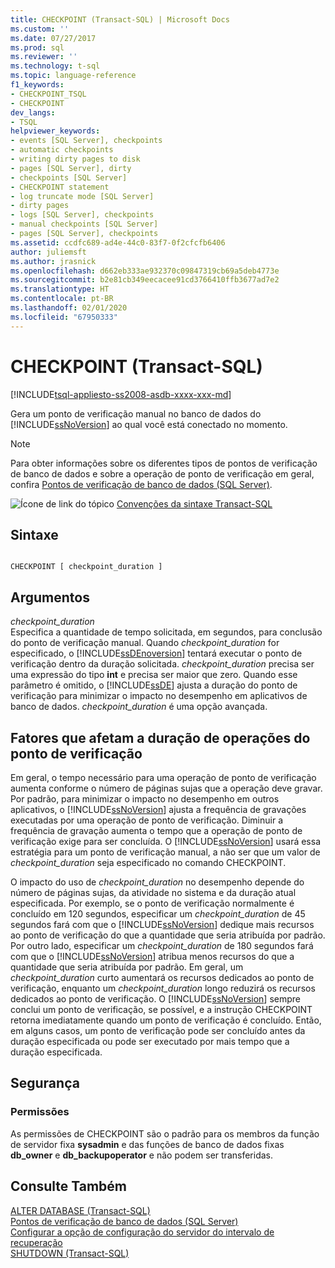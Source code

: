 ```yaml
---
title: CHECKPOINT (Transact-SQL) | Microsoft Docs
ms.custom: ''
ms.date: 07/27/2017
ms.prod: sql
ms.reviewer: ''
ms.technology: t-sql
ms.topic: language-reference
f1_keywords:
- CHECKPOINT_TSQL
- CHECKPOINT
dev_langs:
- TSQL
helpviewer_keywords:
- events [SQL Server], checkpoints
- automatic checkpoints
- writing dirty pages to disk
- pages [SQL Server], dirty
- checkpoints [SQL Server]
- CHECKPOINT statement
- log truncate mode [SQL Server]
- dirty pages
- logs [SQL Server], checkpoints
- manual checkpoints [SQL Server]
- pages [SQL Server], checkpoints
ms.assetid: ccdfc689-ad4e-44c0-83f7-0f2cfcfb6406
author: juliemsft
ms.author: jrasnick
ms.openlocfilehash: d662eb333ae932370c09847319cb69a5deb4773e
ms.sourcegitcommit: b2e81cb349eecacee91cd3766410ffb3677ad7e2
ms.translationtype: HT
ms.contentlocale: pt-BR
ms.lasthandoff: 02/01/2020
ms.locfileid: "67950333"
---
```

# <a name="checkpoint-transact-sql"></a>CHECKPOINT (Transact-SQL)
[!INCLUDE[tsql-appliesto-ss2008-asdb-xxxx-xxx-md](../../includes/tsql-appliesto-ss2008-asdb-xxxx-xxx-md.md)]

  Gera um ponto de verificação manual no banco de dados do [!INCLUDE[ssNoVersion](../../includes/ssnoversion-md.md)] ao qual você está conectado no momento.  
  
> [!NOTE]  
>  Para obter informações sobre os diferentes tipos de pontos de verificação de banco de dados e sobre a operação de ponto de verificação em geral, confira [Pontos de verificação de banco de dados &#40;SQL Server&#41;](../../relational-databases/logs/database-checkpoints-sql-server.md).  
  
 ![Ícone de link do tópico](../../database-engine/configure-windows/media/topic-link.gif "Ícone de link do tópico") [Convenções da sintaxe Transact-SQL](../../t-sql/language-elements/transact-sql-syntax-conventions-transact-sql.md)  
  
## <a name="syntax"></a>Sintaxe  
  
```  
  
CHECKPOINT [ checkpoint_duration ]  
```  
  
## <a name="arguments"></a>Argumentos  
 *checkpoint_duration*  
 Especifica a quantidade de tempo solicitada, em segundos, para conclusão do ponto de verificação manual. Quando *checkpoint_duration* for especificado, o [!INCLUDE[ssDEnoversion](../../includes/ssdenoversion-md.md)] tentará executar o ponto de verificação dentro da duração solicitada. *checkpoint_duration* precisa ser uma expressão do tipo **int** e precisa ser maior que zero. Quando esse parâmetro é omitido, o [!INCLUDE[ssDE](../../includes/ssde-md.md)] ajusta a duração do ponto de verificação para minimizar o impacto no desempenho em aplicativos de banco de dados. *checkpoint_duration* é uma opção avançada.  
  
## <a name="factors-affecting-the-duration-of-checkpoint-operations"></a>Fatores que afetam a duração de operações do ponto de verificação  
 Em geral, o tempo necessário para uma operação de ponto de verificação aumenta conforme o número de páginas sujas que a operação deve gravar. Por padrão, para minimizar o impacto no desempenho em outros aplicativos, o [!INCLUDE[ssNoVersion](../../includes/ssnoversion-md.md)] ajusta a frequência de gravações executadas por uma operação de ponto de verificação. Diminuir a frequência de gravação aumenta o tempo que a operação de ponto de verificação exige para ser concluída. O [!INCLUDE[ssNoVersion](../../includes/ssnoversion-md.md)] usará essa estratégia para um ponto de verificação manual, a não ser que um valor de *checkpoint_duration* seja especificado no comando CHECKPOINT.  
  
 O impacto do uso de *checkpoint_duration* no desempenho depende do número de páginas sujas, da atividade no sistema e da duração atual especificada. Por exemplo, se o ponto de verificação normalmente é concluído em 120 segundos, especificar um *checkpoint_duration* de 45 segundos fará com que o [!INCLUDE[ssNoVersion](../../includes/ssnoversion-md.md)] dedique mais recursos ao ponto de verificação do que a quantidade que seria atribuída por padrão. Por outro lado, especificar um *checkpoint_duration* de 180 segundos fará com que o [!INCLUDE[ssNoVersion](../../includes/ssnoversion-md.md)] atribua menos recursos do que a quantidade que seria atribuída por padrão. Em geral, um *checkpoint_duration* curto aumentará os recursos dedicados ao ponto de verificação, enquanto um *checkpoint_duration* longo reduzirá os recursos dedicados ao ponto de verificação. O [!INCLUDE[ssNoVersion](../../includes/ssnoversion-md.md)] sempre conclui um ponto de verificação, se possível, e a instrução CHECKPOINT retorna imediatamente quando um ponto de verificação é concluído. Então, em alguns casos, um ponto de verificação pode ser concluído antes da duração especificada ou pode ser executado por mais tempo que a duração especificada.  
  
##  <a name="Security"></a> Segurança  
  
### <a name="permissions"></a>Permissões  
 As permissões de CHECKPOINT são o padrão para os membros da função de servidor fixa **sysadmin** e das funções de banco de dados fixas **db_owner** e **db_backupoperator** e não podem ser transferidas.  
  
## <a name="see-also"></a>Consulte Também  
 [ALTER DATABASE &#40;Transact-SQL&#41;](../../t-sql/statements/alter-database-transact-sql.md)   
 [Pontos de verificação de banco de dados &#40;SQL Server&#41;](../../relational-databases/logs/database-checkpoints-sql-server.md)   
 [Configurar a opção de configuração do servidor do intervalo de recuperação](../../database-engine/configure-windows/configure-the-recovery-interval-server-configuration-option.md)   
 [SHUTDOWN &#40;Transact-SQL&#41;](../../t-sql/language-elements/shutdown-transact-sql.md)  
  
  

